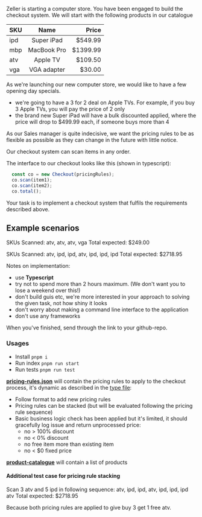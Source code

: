 Zeller is starting a computer store. You have been engaged to build the checkout system. We will start with the following products in our catalogue


| SKU     | Name        | Price    |
| --------|:-----------:| --------:|
| ipd     | Super iPad  | $549.99  |
| mbp     | MacBook Pro | $1399.99 |
| atv     | Apple TV    | $109.50  |
| vga     | VGA adapter | $30.00   |

As we're launching our new computer store, we would like to have a few opening day specials.

- we're going to have a 3 for 2 deal on Apple TVs. For example, if you buy 3 Apple TVs, you will pay the price of 2 only
- the brand new Super iPad will have a bulk discounted applied, where the price will drop to $499.99 each, if someone buys more than 4

As our Sales manager is quite indecisive, we want the pricing rules to be as flexible as possible as they can change in the future with little notice.

Our checkout system can scan items in any order.

The interface to our checkout looks like this (shown in typescript):

```typescript
  const co = new Checkout(pricingRules);
  co.scan(item1);
  co.scan(item2);
  co.total();
```

Your task is to implement a checkout system that fulfils the requirements described above.

Example scenarios
-----------------

SKUs Scanned: atv, atv, atv, vga
Total expected: $249.00

SKUs Scanned: atv, ipd, ipd, atv, ipd, ipd, ipd
Total expected: $2718.95

Notes on implementation:

- use **Typescript**
- try not to spend more than 2 hours maximum. (We don't want you to lose a weekend over this!)
- don't build guis etc, we're more interested in your approach to solving the given task, not how shiny it looks
- don't worry about making a command line interface to the application
- don't use any frameworks

When you've finished, send through the link to your github-repo.

### Usages

- Install ```pnpm i```
- Run index ```pnpm run start```
- Run tests ```pnpm run test```

[**pricing-rules.json**](./public/pricing-rules.json) will contain the pricing rules to apply to the checkout process, it's dynamic as described in the [type file](./src/types/PricingRule.ts):

- Follow format to add new pricing rules
- Pricing rules can be stacked (but will be evaluated following the pricing rule sequence)
- Basic business logic check has been applied but it's limited, it should gracefully log issue and return unprocessed price:
  - no > 100% discount 
  - no < 0% discount 
  - no free item more than existing item
  - no < $0 fixed price

[**product-catalogue**](./public/product-catalogue.json) will contain a list of products

#### Additional test case for pricing rule stacking

Scan 3 atv and 5 ipd in following sequence: atv, ipd, ipd, atv, ipd, ipd, ipd atv
Total expected: $2718.95

Because both pricing rules are applied to give buy 3 get 1 free atv.
